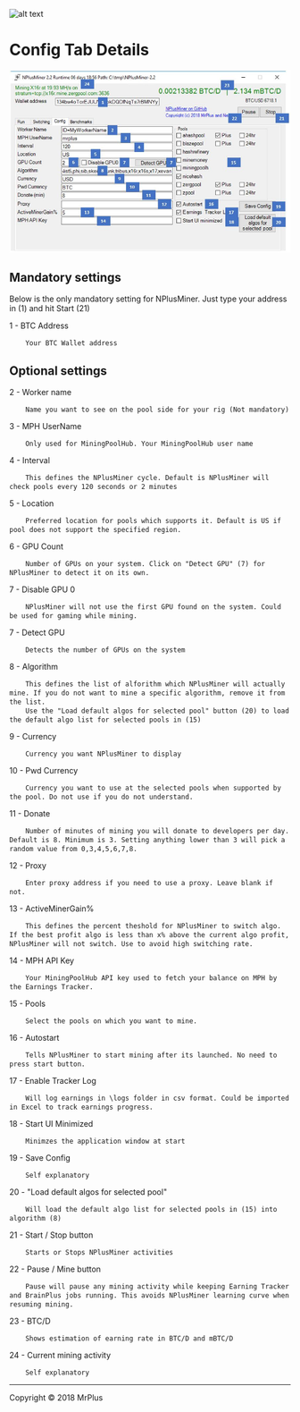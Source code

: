 ![alt text](https://github.com/MrPlusGH/NPlusMiner/blob/2.1/NPM.png)
# Config Tab Details

![alt text](https://github.com/MrPlusGH/NPlusMiner-Documentation/blob/master/NPMConfig.JPG)

## Mandatory settings
Below is the only mandatory setting for NPlusMiner.
Just type your address in (1) and hit Start (21)

1 - BTC Address

        Your BTC Wallet address

## Optional settings
2 - Worker name

        Name you want to see on the pool side for your rig (Not mandatory)
        
3 - MPH UserName

        Only used for MiningPoolHub. Your MiningPoolHub user name
        
4 - Interval

        This defines the NPlusMiner cycle. Default is NPlusMiner will check pools every 120 seconds or 2 minutes
        
5 - Location

        Preferred location for pools which supports it. Default is US if pool does not support the specified region.
        
6 - GPU Count

        Number of GPUs on your system. Click on "Detect GPU" (7) for NPlusMiner to detect it on its own.
        
7 - Disable GPU 0

        NPlusMiner will not use the first GPU found on the system. Could be used for gaming while mining.
        
7 - Detect GPU

        Detects the number of GPUs on the system
        
8 - Algorithm

        This defines the list of alforithm which NPlusMiner will actually mine. If you do not want to mine a specific algorithm, remove it from the list.
        Use the "Load default algos for selected pool" button (20) to load the default algo list for selected pools in (15)
        
9 - Currency

        Currency you want NPlusMiner to display
        
10 - Pwd Currency

        Currency you want to use at the selected pools when supported by the pool. Do not use if you do not understand.
        
11 - Donate

        Number of minutes of mining you will donate to developers per day. Default is 8. Minimum is 3. Setting anything lower than 3 will pick a random value from 0,3,4,5,6,7,8.
        
12 - Proxy

        Enter proxy address if you need to use a proxy. Leave blank if not.
        
13 - ActiveMinerGain%

        This defines the percent theshold for NPlusMiner to switch algo. If the best profit algo is less than x% above the current algo profit, NPlusMiner will not switch. Use to avoid high switching rate.
        
14 - MPH API Key

        Your MiningPoolHub API key used to fetch your balance on MPH by the Earnings Tracker.
        
15 - Pools

        Select the pools on which you want to mine. 
        
16 - Autostart

        Tells NPlusMiner to start mining after its launched. No need to press start button.
        
17 - Enable Tracker Log

        Will log earnings in \logs folder in csv format. Could be imported in Excel to track earnings progress.
        
18 - Start UI Minimized

        Minimzes the application window at start
        
19 - Save Config

        Self explanatory
        
20 - "Load default algos for selected pool"

        Will load the default algo list for selected pools in (15) into algorithm (8)
        
21 - Start / Stop button

        Starts or Stops NPlusMiner activities
        
22 - Pause / Mine button

        Pause will pause any mining activity while keeping Earning Tracker and BrainPlus jobs running. This avoids NPlusMiner learning curve when resuming mining.
        
23 - BTC/D

        Shows estimation of earning rate in BTC/D and mBTC/D
        
24 - Current mining activity

        Self explanatory
        
***
Copyright © 2018 MrPlus

